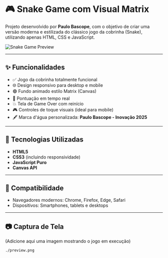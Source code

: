 # 🎮 Snake Game com Visual Matrix

Projeto desenvolvido por **Paulo Bascope**, com o objetivo de criar uma versão moderna e estilizada do clássico jogo da cobrinha (Snake), utilizando apenas HTML, CSS e JavaScript.

![Snake Game Preview](./preview.png) <!-- Substitua por uma imagem real do jogo se quiser -->

---

## ✨ Funcionalidades

- ✅ Jogo da cobrinha totalmente funcional
- 🌐 Design responsivo para desktop e mobile
- 🟢 Fundo animado estilo Matrix (Canvas)
- 🎯 Pontuação em tempo real
- 💥 Tela de Game Over com reinício
- 🎮 Controles de toque visuais (ideal para mobile)
- 🖋️ Marca d'água personalizada: **Paulo Bascope - Inovação 2025**

---

## 🚀 Tecnologias Utilizadas

- **HTML5**
- **CSS3** (incluindo responsividade)
- **JavaScript Puro**
- **Canvas API**

---

## 📱 Compatibilidade

- Navegadores modernos: Chrome, Firefox, Edge, Safari
- Dispositivos: Smartphones, tablets e desktops

---

## 📷 Captura de Tela

(Adicione aqui uma imagem mostrando o jogo em execução)  
```bash
./preview.png
